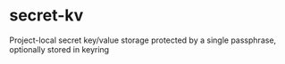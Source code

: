 # secret-kv

Project-local secret key/value storage protected by a single passphrase, optionally stored in keyring
